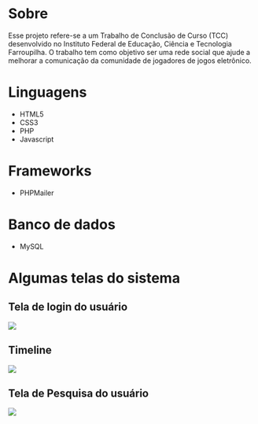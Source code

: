 # Sobre
Esse projeto refere-se a um Trabalho de Conclusão de Curso (TCC) desenvolvido no Instituto Federal de Educação, Ciência e Tecnologia Farroupilha. O trabalho tem como objetivo ser uma rede social que ajude a melhorar a comunicação da comunidade de jogadores de jogos eletrônico.

# Linguagens
<ul>
<li>HTML5</li>
<li>CSS3</li>
<li>PHP</li>
<li>Javascript</li>
</ul>

# Frameworks
<ul>
<li>PHPMailer</li>
</ul>

# Banco de dados
<ul>
<li>MySQL</li>
</ul>

# Algumas telas do sistema
<h2>Tela de login do usuário</h2>
<img src='https://user-images.githubusercontent.com/105812422/211375115-1312f9ab-08ba-451a-a900-e236c1b0e4b4.png'>

<h2>Timeline</h2>
<img src="https://user-images.githubusercontent.com/105812422/211376350-a8d6761a-31e0-412d-9d82-6f2485229951.png">

<h2>Tela de Pesquisa do usuário</h2>
<img src='https://user-images.githubusercontent.com/105812422/211377272-a93f43ae-a2f9-48e7-964d-f69a9b59400b.png'>
